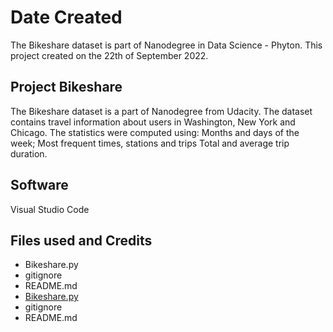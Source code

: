 # Date Created

The Bikeshare dataset is part of Nanodegree in Data Science - Phyton.
This project created on the 22th of September 2022.

## Project Bikeshare

The Bikeshare dataset is a part of Nanodegree from Udacity. The dataset contains travel information about users in Washington, New York and Chicago. The statistics were computed using: Months and days of the week; Most frequent times, stations and trips Total and average trip duration.

## Software

Visual Studio Code

## Files used and Credits

- Bikeshare.py
- gitignore
- README.md
- [Bikeshare.py](Bikeshare.py)
- gitignore
- README.md
